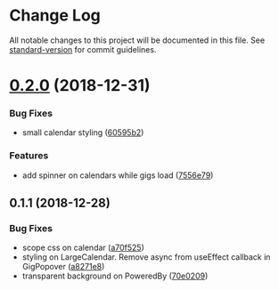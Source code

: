 # Change Log

All notable changes to this project will be documented in this file. See [standard-version](https://github.com/conventional-changelog/standard-version) for commit guidelines.

<a name="0.2.0"></a>
# [0.2.0](https://github.com/Jyve-App/jyve-react-calendar/compare/v0.1.1...v0.2.0) (2018-12-31)


### Bug Fixes

* small calendar styling ([60595b2](https://github.com/Jyve-App/jyve-react-calendar/commit/60595b2))


### Features

* add spinner on calendars while gigs load ([7556e79](https://github.com/Jyve-App/jyve-react-calendar/commit/7556e79))



<a name="0.1.1"></a>
## 0.1.1 (2018-12-28)


### Bug Fixes

* scope css on calendar ([a70f525](https://github.com/Jyve-App/jyve-react-calendar/commit/a70f525))
* styling on LargeCalendar. Remove async from useEffect callback in GigPopover ([a8271e8](https://github.com/Jyve-App/jyve-react-calendar/commit/a8271e8))
* transparent background on PoweredBy ([70e0209](https://github.com/Jyve-App/jyve-react-calendar/commit/70e0209))
